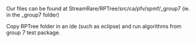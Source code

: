 Our files can be found at StreamRare/RPTree/src/ca/pfv/spmf/_group7
(ie. in the _group7 folder)

Copy RPTree folder in an ide (such as eclipse) and run algorithms from group 7 test package.
